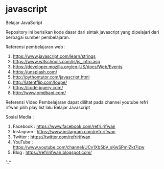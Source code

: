 # javascript

Belajar JavaScript

Repository ini berisikan kode dasar dari sintak javascript yang dipelajari dari berbagai sumber pembelajaran.

Referensi pembelajaran web :
1. https://www.javascript.com/learn/strings
2. https://www.w3schools.com/js/js_intro.asp
3. https://developer.mozilla.org/en-US/docs/Web/Events
4. https://unsplash.com/
5. http://pythontutor.com/javascript.html
6. http://latentflip.com/loupe/
7. https://code.jquery.com/
8. http://www.omdbapi.com/

Referensi Video Pembelajaran dapat dilihat pada channel youtube refri rifwan pilih play list lalu Belajar Javascript

Sosial Media :

1. Facebook : https://www.facebook.com/refri.rifwan
2. Instagram : https://www.instagram.com/refririfwan
3. Twitter : https://twitter.com/refririfwan
4. YouTube : https://www.youtube.com/channel/UCv1Xb5bV_sKwSPmlZkt7izw
5. Blog : https://refririfwan.blogspot.com/

^_^